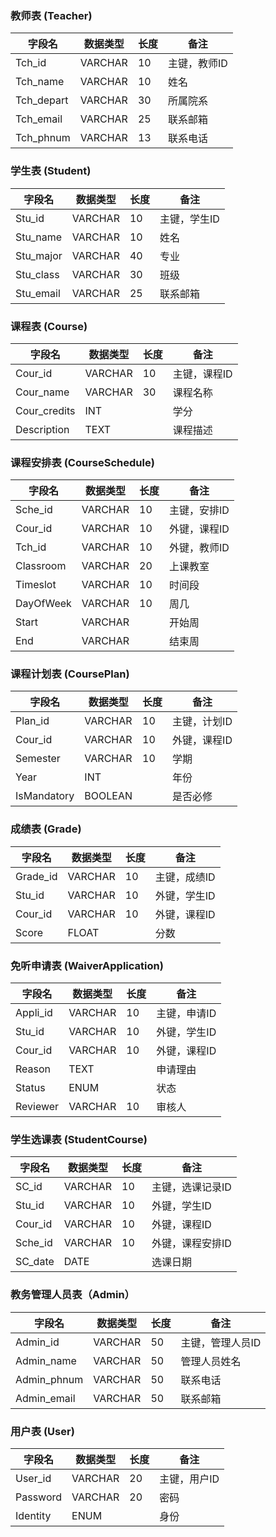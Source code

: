 ### 教师表 (Teacher)

| 字段名    | 数据类型 | 长度 | 备注             |
|-----------|----------|------|------------------|
| Tch_id    | VARCHAR  | 10   | 主键，教师ID     |
| Tch_name  | VARCHAR  | 10    | 姓名             |
| Tch_depart| VARCHAR  | 30   | 所属院系         |
| Tch_email | VARCHAR  | 25   | 联系邮箱         |
| Tch_phnum | VARCHAR  | 13   | 联系电话         |

### 学生表 (Student)

| 字段名   | 数据类型 | 长度 | 备注           |
|----------|----------|------|----------------|
| Stu_id   | VARCHAR  | 10   | 主键，学生ID   |
| Stu_name | VARCHAR  | 10   | 姓名           |
| Stu_major| VARCHAR  | 40  | 专业           |
| Stu_class| VARCHAR  | 30   | 班级           |
| Stu_email| VARCHAR  | 25  | 联系邮箱       |

### 课程表 (Course)

| 字段名      | 数据类型 | 长度 | 备注           |
|-------------|----------|------|----------------|
| Cour_id     | VARCHAR  | 10   | 主键，课程ID   |
| Cour_name   | VARCHAR  | 30   | 课程名称       |
| Cour_credits| INT      |      | 学分           |
| Description | TEXT     |      | 课程描述       |

### 课程安排表 (CourseSchedule)

| 字段名     | 数据类型 | 长度 | 备注               |
|------------|----------|------|--------------------|
| Sche_id    | VARCHAR  | 10   | 主键，安排ID       |
| Cour_id    | VARCHAR  | 10   | 外键，课程ID       |
| Tch_id     | VARCHAR  | 10   | 外键，教师ID       |
| Classroom  | VARCHAR  | 20   | 上课教室           |
| Timeslot   | VARCHAR  | 10   | 时间段             |
| DayOfWeek  | VARCHAR  | 10   | 周几               |
| Start  | VARCHAR     |      | 开始周           |
| End    | VARCHAR     |      | 结束周           |

### 课程计划表 (CoursePlan)

| 字段名      | 数据类型 | 长度 | 备注               |
|-------------|----------|------|--------------------|
| Plan_id     | VARCHAR  | 10   | 主键，计划ID       |
| Cour_id     | VARCHAR  | 10   | 外键，课程ID       |
| Semester    | VARCHAR  | 10   | 学期               |
| Year        | INT      |      | 年份               |
| IsMandatory | BOOLEAN  |      | 是否必修           |

### 成绩表 (Grade)

| 字段名  | 数据类型 | 长度 | 备注           |
|---------|----------|------|----------------|
| Grade_id| VARCHAR  | 10   | 主键，成绩ID   |
| Stu_id  | VARCHAR  | 10   | 外键，学生ID   |
| Cour_id | VARCHAR  | 10   | 外键，课程ID   |
| Score   | FLOAT    |      | 分数           |

### 免听申请表 (WaiverApplication)

| 字段名   | 数据类型 | 长度 | 备注           |
|----------|----------|------|----------------|
| Appli_id | VARCHAR  | 10   | 主键，申请ID   |
| Stu_id   | VARCHAR  | 10   | 外键，学生ID   |
| Cour_id  | VARCHAR  | 10   | 外键，课程ID   |
| Reason   | TEXT     |      | 申请理由       |
| Status   | ENUM     |      | 状态           |
| Reviewer | VARCHAR  | 10   | 审核人         |

### 学生选课表 (StudentCourse)

| 字段名   | 数据类型 | 长度 | 备注           |
|----------|----------|------|----------------|
| SC_id    | VARCHAR  | 10   | 主键，选课记录ID|
| Stu_id   | VARCHAR  | 10   | 外键，学生ID   |
| Cour_id  | VARCHAR  | 10   | 外键，课程ID   |
| Sche_id  | VARCHAR  | 10   | 外键，课程安排ID|
| SC_date  | DATE     |      | 选课日期       |

### 教务管理人员表（Admin）

| 字段名       | 数据类型 | 长度 | 备注                     |
|--------------|----------|------|--------------------------|
| Admin_id     | VARCHAR  | 50   | 主键，管理人员ID         |
| Admin_name   | VARCHAR  | 50   | 管理人员姓名             |
| Admin_phnum  | VARCHAR  | 50   | 联系电话                 |
| Admin_email  | VARCHAR  | 50   | 联系邮箱                 |

### 用户表 (User)

| 字段名   | 数据类型 | 长度 | 备注           |
|----------|----------|------|----------------|
| User_id  | VARCHAR  | 20   | 主键，用户ID    |
| Password | VARCHAR  | 20   | 密码           |
| Identity | ENUM     |      | 身份            |

